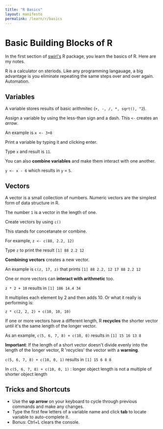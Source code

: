 ```yaml
---
title: "R Basics"
layout: manifesto
permalink: /learn/r/basics
---
```


# Basic Building Blocks of R 

In the first section of <a href="http://swirlstats.com/students.html" >swirl's</a> R package, you learn the basics of R. Here are my notes. 

R is a calculator on steriods. Like any programming langauage, a big advantage is you eliminate repeating the same steps over and over again. Automation. 

## Variables

A variable stores results of basic arithmitec (`+, -, /, *, sqrt(), ^2`). 

Assign a variable by using the less-than sign and a dash. This `<-` creates an *arrow*.

An example is `x <- 3+8`

Print a variable by typing it and clicking enter. 

Type `x` and result is `11`. 

You can also **combine variables** and make them interact with one another. 

`y <- x - 6` which results in `y` = `5`. 

## Vectors

A vector is a small collection of numbers. Numeric vectors are the simplest form of data structure in R. 

The number `1` is a vector in the length of one. 

Create vectors by using `c()` 

This stands for concetanate or combine. 

For example, `z <- c(88, 2.2, 12)` 

Type `z` to print the result `[1] 88 2.2 12` 

**Combining vectors** creates a new vector. 

An example is `c(z, 17, z)` that prints `[1] 88 2.2, 12 17 88 2.2 12`

One or more vectors can **interact with arithmetic** too. 

`z * 2 + 10` results in `[1] 186 14.4 34`

It multiplies each element by 2 and then adds 10. Or what it really is performing is: 

`z * c(2, 2, 2) + c(10, 10, 10)`

If one or more vectors have a different length, R **recycles** the shorter vector until it's the same length of the longer vector. 

As an example, `c(5, 6, 7, 8) + c(10, 0)` results in `[1] 15 16 13 8`


**Important**: If the length of a short vector doesn't divide evenly into the length of the longer vector, R 'recycles' the vector with a **warning**. 

`c(5, 6, 7, 8) + c(10, 0, 1)` results in `[1] 15 6 8 8`

In `c(5, 6, 7, 8) + c(10, 0, 1)` :
  longer object length is not a multiple of shorter object length

## Tricks and Shortcuts 


* Use the **up arrow** on your keyboard to cycle through previous commands and make any changes. 
* Type the first few letters of a variable name and click **tab** to locate variable to auto-complete it. 
* Bonus: Ctrl+L clears the console. 




